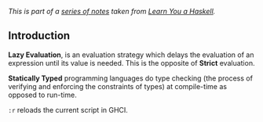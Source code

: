 
*This is part of a [series of notes](https://github.com/nating/trinity-cs-website/blob/master/assets/notes/fourth-year/functional-programming/learn-you-a-haskell-notes/README.md) taken from [Learn You a Haskell](http://www.learnyouahaskell.com).*

## Introduction

**Lazy Evaluation**, is an evaluation strategy which delays the evaluation of an expression until its value is needed. This is the opposite of **Strict** evaluation.

**Statically Typed** programming languages do type checking (the process of verifying and enforcing the constraints of types) at compile-time as opposed to run-time.

`:r` reloads the current script in GHCI.
